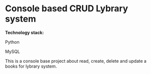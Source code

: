 <h1><b>Console based CRUD Lybrary system</b></h1>

<b>Technology stack:</b>

Python

MySQL

This is a console base project about read, create, delete and update a books for lybrary system.
